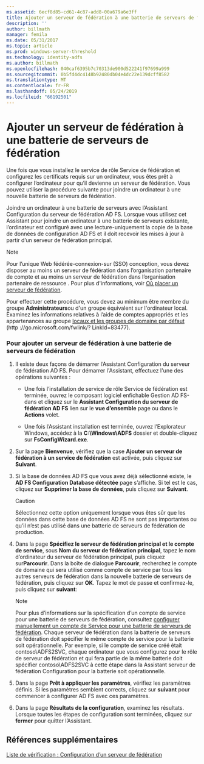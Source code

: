 ```yaml
---
ms.assetid: 6ecf8d85-cd61-4c87-add8-00a679a6e3ff
title: Ajouter un serveur de fédération à une batterie de serveurs de fédération
description: ''
author: billmath
manager: femila
ms.date: 05/31/2017
ms.topic: article
ms.prod: windows-server-threshold
ms.technology: identity-adfs
ms.author: billmath
ms.openlocfilehash: 040caf6395b7c70313de900d522241f97699a999
ms.sourcegitcommit: 0b5fd4dc4148b92480db04e4dc22e139dcff8582
ms.translationtype: MT
ms.contentlocale: fr-FR
ms.lasthandoff: 05/24/2019
ms.locfileid: "66192501"
---
```

# <a name="add-a-federation-server-to-a-federation-server-farm"></a>Ajouter un serveur de fédération à une batterie de serveurs de fédération


Une fois que vous installez le service de rôle Service de fédération et configurez les certificats requis sur un ordinateur, vous êtes prêt à configurer l’ordinateur pour qu’il devienne un serveur de fédération. Vous pouvez utiliser la procédure suivante pour joindre un ordinateur à une nouvelle batterie de serveurs de fédération.  
  
Joindre un ordinateur à une batterie de serveurs avec l’Assistant Configuration du serveur de fédération AD FS. Lorsque vous utilisez cet Assistant pour joindre un ordinateur à une batterie de serveurs existante, l’ordinateur est configuré avec une lecture\-uniquement la copie de la base de données de configuration AD FS et il doit recevoir les mises à jour à partir d’un serveur de fédération principal.  
  
> [!NOTE]  
> Pour l’unique Web fédérée\-connexion\-sur \(SSO\) conception, vous devez disposer au moins un serveur de fédération dans l’organisation partenaire de compte et au moins un serveur de fédération dans l’organisation partenaire de ressource . Pour plus d'informations, voir [Où placer un serveur de fédération](https://technet.microsoft.com/library/dd807127.aspx).  
  
Pour effectuer cette procédure, vous devez au minimum être membre du groupe **Administrateurs**ou d'un groupe équivalent sur l'ordinateur local.  Examinez les informations relatives à l’aide de comptes appropriés et les appartenances au groupe [locaux et les groupes de domaine par défaut](https://go.microsoft.com/fwlink/?LinkId=83477) \(http :\/\/go.microsoft.com\/fwlink\/? LinkId\=83477\).   
  
### <a name="to-add-a-federation-server-to-a-federation-server-farm"></a>Pour ajouter un serveur de fédération à une batterie de serveurs de fédération  
  
1.  Il existe deux façons de démarrer l’Assistant Configuration du serveur de fédération AD FS. Pour démarrer l'Assistant, effectuez l'une des opérations suivantes :  
  
    -   Une fois l’installation de service de rôle Service de fédération est terminée, ouvrez le composant logiciel enfichable Gestion AD FS\-dans et cliquez sur le **Assistant Configuration du serveur de fédération AD FS** lien sur le **vue d’ensemble** page ou dans le **Actions** volet.  
  
    -   Une fois l’Assistant installation est terminée, ouvrez l’Explorateur Windows, accédez à la **C:\\Windows\\ADFS** dossier et double\-cliquez sur **FsConfigWizard.exe**.  
  
2.  Sur la page **Bienvenue**, vérifiez que la case **Ajouter un serveur de fédération à un service de fédération** est activée, puis cliquez sur **Suivant**.  
  
3.  Si la base de données AD FS que vous avez déjà sélectionné existe, le **AD FS Configuration Database détectée** page s’affiche. Si tel est le cas, cliquez sur **Supprimer la base de données**, puis cliquez sur **Suivant**.  
  
    > [!CAUTION]  
    > Sélectionnez cette option uniquement lorsque vous êtes sûr que les données dans cette base de données AD FS ne sont pas importantes ou qu’il n’est pas utilisé dans une batterie de serveurs de fédération de production.  
  
4.  Dans la page **Spécifiez le serveur de fédération principal et le compte de service**, sous **Nom du serveur de fédération principal**, tapez le nom d’ordinateur du serveur de fédération principal, puis cliquez sur**Parcourir**. Dans la boîte de dialogue **Parcourir**, recherchez le compte de domaine qui sera utilisé comme compte de service par tous les autres serveurs de fédération dans la nouvelle batterie de serveurs de fédération, puis cliquez sur **OK**. Tapez le mot de passe et confirmez-le, puis cliquez sur **suivant**:  
  
    > [!NOTE]  
    > Pour plus d’informations sur la spécification d’un compte de service pour une batterie de serveurs de fédération, consultez [configurer manuellement un compte de Service pour une batterie de serveurs de fédération](Manually-Configure-a-Service-Account-for-a-Federation-Server-Farm.md). Chaque serveur de fédération dans la batterie de serveurs de fédération doit spécifier le même compte de service pour la batterie soit opérationnelle. Par exemple, si le compte de service créé était contoso\\ADFS2SVC, chaque ordinateur que vous configurez pour le rôle de serveur de fédération et qui fera partie de la même batterie doit spécifier contoso\\ADFS2SVC à cette étape dans la Assistant serveur de fédération Configuration pour la batterie soit opérationnelle.  
  
5.  Dans la page **Prêt à appliquer les paramètres**, vérifiez les paramètres définis. Si les paramètres semblent corrects, cliquez sur **suivant** pour commencer à configurer AD FS avec ces paramètres.  
  
6.  Dans la page **Résultats de la configuration**, examinez les résultats. Lorsque toutes les étapes de configuration sont terminées, cliquez sur **fermer** pour quitter l’Assistant.  
  
## <a name="additional-references"></a>Références supplémentaires  
[Liste de vérification : Configuration d’un serveur de fédération](Checklist--Setting-Up-a-Federation-Server.md)  
  

